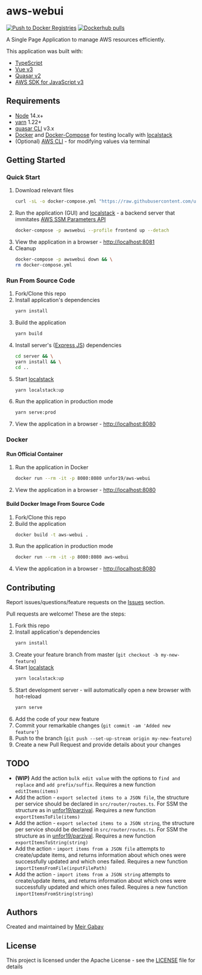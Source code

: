 # aws-webui

[![Push to Docker Registries](https://github.com/unfor19/aws-webui/actions/workflows/docker-latest.yml/badge.svg)](https://github.com/unfor19/aws-webui/actions/workflows/docker-latest.yml) [![Dockerhub pulls](https://img.shields.io/docker/pulls/unfor19/aws-webui)](https://hub.docker.com/r/unfor19/aws-webui)

A Single Page Application to manage AWS resources efficiently.

This application was built with:

- [TypeScript](https://www.typescriptlang.org/)
- [Vue v3](https://v3.vuejs.org/guide/introduction.html)
- [Quasar v2](https://quasar.dev/)
- [AWS SDK for JavaScript v3](https://docs.aws.amazon.com/AWSJavaScriptSDK/v3/latest/index.html)

## Requirements

- [Node](https://nodejs.org/en/download/) 14.x+
- [yarn](https://classic.yarnpkg.com/lang/en/docs/install) 1.22+
- [quasar CLI](https://quasar.dev/quasar-cli/installation) v3.x
- [Docker](https://docs.docker.com/get-docker/) and [Docker-Compose](https://docs.docker.com/compose/install/) for testing locally with [localstack](https://github.com/localstack/localstack)
- (Optional) [AWS CLI](https://docs.aws.amazon.com/cli/latest/userguide/cli-chap-install.html) - for modifying values via terminal

## Getting Started

### Quick Start

1. Download relevant files
   ```bash
   curl -sL -o docker-compose.yml "https://raw.githubusercontent.com/unfor19/aws-webui/master/docker-compose.yml"
   ```
2. Run the application (GUI) and [localstack](https://github.com/localstack/localstack) - a backend server that immitates [AWS SSM Parameters API](https://docs.aws.amazon.com/systems-manager/latest/APIReference/Welcome.html)
   ```bash
   docker-compose -p awswebui --profile frontend up --detach
   ```
3. View the application in a browser - [http://localhost:8081](http://localhost:8081)
4. Cleanup
   ```bash
   docker-compose -p awswebui down && \
   rm docker-compose.yml
   ```

### Run From Source Code

1. Fork/Clone this repo
2. Install application's dependencies
   ```bash
   yarn install
   ```
3. Build the application
    ```bash
    yarn build
    ```
4. Install server's ([Express JS](https://expressjs.com/)) dependencies
   ```bash
   cd server && \
   yarn install && \
   cd ..
   ```
5. Start [localstack](https://github.com/localstack/localstack)
   ```bash
   yarn localstack:up
   ```
6. Run the application in production mode
   ```bash
   yarn serve:prod
   ```
7. View the application in a browser - [http://localhost:8080](http://localhost:8080)

### Docker

#### Run Official Container

1. Run the application in Docker
   ```bash
   docker run --rm -it -p 8080:8080 unfor19/aws-webui
   ```
1. View the application in a browser - [http://localhost:8080](http://localhost:8080)

#### Build Docker Image From Source Code

1. Fork/Clone this repo
1. Build the application
   ```bash
   docker build -t aws-webui .
   ```
1. Run the application in production mode
   ```bash
   docker run --rm -it -p 8080:8080 aws-webui
   ```
1. View the application in a browser - [http://localhost:8080](http://localhost:8080)   

## Contributing

Report issues/questions/feature requests on the [Issues](https://github.com/unfor19/aws-webui/issues) section.

Pull requests are welcome! These are the steps:

1. Fork this repo
1. Install application's dependencies
   ```bash
   yarn install
   ```
1. Create your feature branch from master (`git checkout -b my-new-feature`)
1. Start [localstack](https://github.com/localstack/localstack)
    ```bash
    yarn localstack:up
    ```
1. Start development server - will automatically open a new browser with hot-reload
   ```bash
   yarn serve
   ```    
2. Add the code of your new feature
3. Commit your remarkable changes (`git commit -am 'Added new feature'`)
4. Push to the branch (`git push --set-up-stream origin my-new-feature`)
5. Create a new Pull Request and provide details about your changes

## TODO

- **(WIP)** Add the action `bulk edit value` with the options to `find and replace` and `add prefix/suffix`. Requires a new function `editItems(items)`
- Add the action - `export selected items to a JSON file`, the structure per service should be declared in `src/router/routes.ts`. For SSM the structure as in [unfor19/parzival](https://github.com/unfor19/parzival/blob/master/cmd/config.go). Requires a new function `exportItemsToFile(items)`
- Add the action - `export selected items to a JSON string`, the structure per service should be declared in `src/router/routes.ts`. For SSM the structure as in [unfor19/parzival](https://github.com/unfor19/parzival/blob/master/cmd/config.go). Requires a new function `exportItemsToString(string)`
- Add the action - `import items from a JSON file` attempts to create/update items, and returns information about which ones were successfully updated and which ones failed. Requires a new function `importItemsFromFile(inputFilePath)`
- Add the action - `import items from a JSON string` attempts to create/update items, and returns information about which ones were successfully updated and which ones failed. Requires a new function `importItemsFromString(string)`

## Authors

Created and maintained by [Meir Gabay](https://github.com/unfor19)

## License

This project is licensed under the Apache License - see the [LICENSE](https://github.com/unfor19/aws-webui/blob/master/LICENSE) file for details
